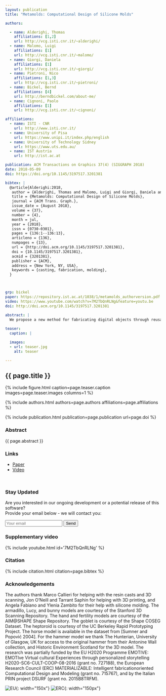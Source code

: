 ```yaml
---
layout: publication
title: "Metamolds: Computational Design of Silicone Molds"

authors:

  - name: Alderighi, Thomas
    affiliations: [1,2]
    url: http://vcg.isti.cnr.it/~alderighi/
  - name: Malomo, Luigi
    affiliations: [1]
    url: http://vcg.isti.cnr.it/~malomo/
  - name: Giorgi, Daniela
    affiliations: [1]
    url: http://vcg.isti.cnr.it/~giorgi/
  - name: Pietroni, Nico
    affiliations: [1,3]
    url: http://vcg.isti.cnr.it/~pietroni/
  - name: Bickel, Bernd
    affiliations: [4]
    url: http://berndbickel.com/about-me/
  - name: Cignoni, Paolo
    affiliations: [1]
    url: http://vcg.isti.cnr.it/~cignoni/

affiliations:
  - name: ISTI - CNR
    url: http://www.isti.cnr.it/
  - name: University of Pisa
    url: https://www.unipi.it/index.php/english
  - name: University of Technology Sidney
    url: https://www.uts.edu.au/	
  - name: IST Austria
    url: http://ist.ac.at

publication: ACM Transactions on Graphics 37(4) (SIGGRAPH 2018)
date: 2018-05-09
doi: https://doi.org/10.1145/3197517.3201381

bibtex: |
  @article{Alderighi:2018,
   author = {Alderighi, Thomas and Malomo, Luigi and Giorgi, Daniela and Pietroni, Nico and Bickel, Bernd and Cignoni, Paolo},
   title = {Metamolds: Computational Design of Silicone Molds},
   journal = {ACM Trans. Graph.},
   issue_date = {August 2018},
   volume = {37},
   number = {4},
   month = jul,
   year = {2018},
   issn = {0730-0301},
   pages = {136:1--136:13},
   articleno = {136},
   numpages = {13},
   url = {http://doi.acm.org/10.1145/3197517.3201381},
   doi = {10.1145/3197517.3201381},
   acmid = {3201381},
   publisher = {ACM},
   address = {New York, NY, USA},
   keywords = {casting, fabrication, molding},
  }



grp: bickel
paper: https://repository.ist.ac.at/1038/1/metamolds_authorversion.pdf
video: https://www.youtube.com/watch?v=7M2TbQnRLNg&feature=youtu.be
doi: http://doi.acm.org/10.1145/3197517.3201381

abstract: |
  We propose a new method for fabricating digital objects through reusable silicone molds. Molds are generated by casting liquid silicone into custom 3D printed containers called metamolds. Metamolds automatically define the cuts that are needed to extract the cast object from the silicone mold. The shape of metamolds is designed through a novel segmentation technique, which takes into account both geometric and topological constraints involved in the process of mold casting. Our technique is simple, does not require changing the shape or topology of the input objects, and only requires offthe-shelf materials and technologies. We successfully tested our method on a set of challenging examples with complex shapes and rich geometric detail. 
  
teaser:
  caption: |

  images:
  - url: teaser.jpg
    alt: teaser

---
```


## {{ page.title }}

{% include figure.html caption=page.teaser.caption images=page.teaser.images columns=1 %}

{% include authors.html authors=page.authors affiliations=page.affiliations %}

{% include publication.html publication=page.publication url=page.doi %}

### Abstract

{{ page.abstract }}

### Links

* [Paper]({{page.paper}})
* [Video]({{page.video}})
<br>

### Stay Updated

Are you interested in our ongoing development or a potential release of this software?
<br>
Provide your email below - we will contact you:
<form method="POST" action="https://formspree.io/thomas.auzinger@ist.ac.at">
  <input name="email" placeholder="Your email" type="email">
  <button type="submit">Send</button>
</form>

### Supplementary video

{% include youtube.html id='7M2TbQnRLNg' %}

### Citation

{% include citation.html citation=page.bibtex %}

### Acknowledgements

The authors thank Marco Callieri for helping with the resin casts and 3D scanning, Jon O’Neill and Tarrant Saphin for helping with 3D printing, and Angela Fabiano and Ylenia Zambito for their help with silicone molding. The armadillo, Lucy, and bunny models are courtesy of the Stanford 3D Scanning Repository. The hand and fertility models are courtesy of the AIM@SHAPE Shape Repository. The goblet is courtesy of the Shape COSEG Dataset. The heptoroid is courtesy of the UC Berkeley Rapid Prototyping Project. The horse model is available in the dataset from [Sumner and Popović 2004]. For the hammer model we thank The Hunterian, University of Glasgow, UK for access to the original hammer from their Antonine Wall collection, and Historic Environment Scotland for the 3D model. The research was partially funded by the EU H2020 Programme EMOTIVE: EMOTIve Virtual cultural Experiences through personalized storytelling H2020-SC6-CULT-COOP-08-2016 (grant no. 727188), the European Research Council (ERC) MATERIALIZABLE: Intelligent fabricationoriented Computational Design and Modeling (grant no. 715767), and by the Italian PRIN project DSURF (grant no. 2015B8TRFM).


![EU](flag_yellow_low.jpg){: width="150x"}
![ERC](LOGO-ERC.jpg){: width="150px"}
